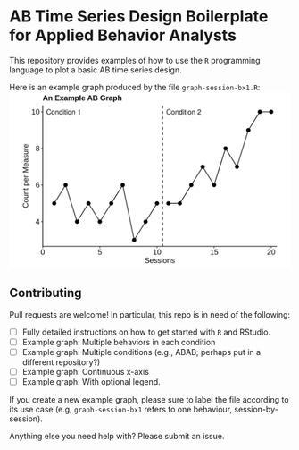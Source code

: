 # AB Time Series Design Boilerplate for Applied Behavior Analysts

This repository provides examples of how to use the `R` programming language to plot a basic AB time series design.

Here is an example graph produced by the file `graph-session-bx1.R`:
![example AB design plot](https://github.com/harleylang/aba-itsd-ab/blob/main/graph-session-bx1.png?raw=true)

## Contributing
Pull requests are welcome! In particular, this repo is in need of the following:
* [ ] Fully detailed instructions on how to get started with `R` and RStudio.
* [ ] Example graph: Multiple behaviors in each condition
* [ ] Example graph: Multiple conditions (e.g., ABAB; perhaps put in a different repository?)
* [ ] Example graph: Continuous x-axis
* [ ] Example graph: With optional legend.

If you create a new example graph, please sure to label the file according to its use case (e.g, `graph-session-bx1` refers to one behaviour, session-by-session).

Anything else you need help with? Please submit an issue.
